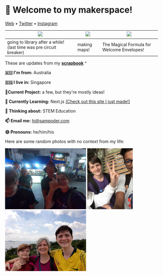 <h1 align="left">👋 Welcome to my makerspace!</h3>

<p align="left">
  <a href="https://sampoder.com">Web</a> •
  <a href="https://twitter.com/sam_poder">Twitter</a> •
  <a href="https://instagram.com/sam_poder">Instagram</a>
</p>

  
  
  <!--- START_SCRAPBOOK_WIDGET --->
  | <img src ="https://dl.airtable.com/.attachments/d5d07013c76cda1347f5b4063c84422b/fb7f3a36/screenshot_20201221-123151_messages.jpg">  |  <img src ="https://dl.airtable.com/.attachments/88edf0e3558924554c6bb93891c28b66/ce1e1f88/screenshot_2020-12-20_at_11.33.54_pm.png"> | <img src ="https://dl.airtable.com/.attachments/a3ca88b46cee14039c831b01a2e11337/cf7603d3/the_magical_formula_for__welcome_envelopes.png"> |
|---|---|---|
| going to library after a while! (last time was pre circuit breaker) | making maps!  | The Magical Formula for Welcome Envelopes!   |
  <!--- END_SCRAPBOOK_WIDGET --->
  
  
  
  These are updates from my [**scrapbook**](https://scrapbook.hackclub.com/sampoder) ^
  
**🇦🇺 I'm from:** Australia

**🇸🇬 I live in:** Singapore

**🔭Current Project:** a few, but they're mostly ideas!
  
**🌱 Currently Learning:** Next.js [(Check out this site I just made!)](http://summer.hackclub.com)

**🤔 Thinking about:** STEM Education

**📫 Email me:** hi@sampoder.com

**😄 Pronouns:** he/him/his

Here are some random photos with no context from my life:

<img src ="https://github.com/sampoder/sampoder/raw/master/GOPR5263.JPG" height = "200px">  <img src ="https://github.com/sampoder/sampoder/raw/master/IMG_0269.jpg" height = "200px"> <img src ="https://github.com/sampoder/sampoder/raw/master/20200807_111143.jpg/" height = "200px">
